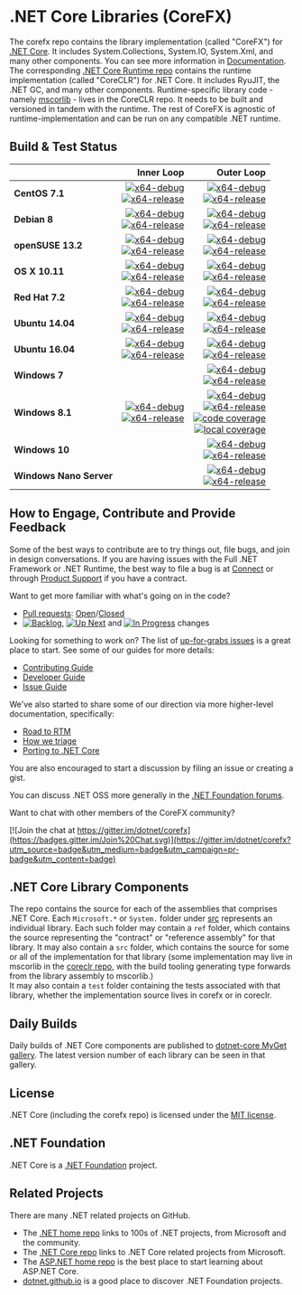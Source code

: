 # .NET Core Libraries (CoreFX)

The corefx repo contains the library implementation (called "CoreFX") for [.NET Core](http://github.com/dotnet/core). It includes System.Collections, System.IO, System.Xml, and many other components. You can see more information in [Documentation](Documentation/README.md). The corresponding [.NET Core Runtime repo](https://github.com/dotnet/coreclr) contains the runtime implementation (called "CoreCLR") for .NET Core. It includes RyuJIT, the .NET GC, and many other components. Runtime-specific library code - namely [mscorlib][mscorlib] - lives in the CoreCLR repo. It needs to be built and versioned in tandem with the runtime. The rest of CoreFX is agnostic of runtime-implementation and can be run on any compatible .NET runtime.

[mscorlib]: https://github.com/dotnet/coreclr/tree/release/1.0.0/src/mscorlib

## Build & Test Status

| | Inner Loop | Outer Loop |
|:---|------:|--------:|
|**CentOS 7.1**|[![x64-debug](https://img.shields.io/jenkins/s/http/dotnet-ci.cloudapp.net/job/dotnet_corefx/job/release_1.0.0/centos7.1_debug.svg?label=x64-debug)](http://dotnet-ci.cloudapp.net/job/dotnet_corefx/job/release_1.0.0/job/centos7.1_debug)<br>[![x64-release](https://img.shields.io/jenkins/s/http/dotnet-ci.cloudapp.net/job/dotnet_corefx/job/release_1.0.0/centos7.1_release.svg?label=x64-release)](http://dotnet-ci.cloudapp.net/job/dotnet_corefx/job/release_1.0.0/job/centos7.1_release)|[![x64-debug](https://img.shields.io/jenkins/s/http/dotnet-ci.cloudapp.net/job/dotnet_corefx/job/release_1.0.0/outerloop_centos7.1_debug.svg?label=x64-debug)](http://dotnet-ci.cloudapp.net/job/dotnet_corefx/job/release_1.0.0/job/outerloop_centos7.1_debug/)<br/>[![x64-release](https://img.shields.io/jenkins/s/http/dotnet-ci.cloudapp.net/job/dotnet_corefx/job/release_1.0.0/outerloop_centos7.1_release.svg?label=x64-release)](http://dotnet-ci.cloudapp.net/job/dotnet_corefx/job/release_1.0.0/job/outerloop_centos7.1_release/)|
|**Debian 8**|[![x64-debug](https://img.shields.io/jenkins/s/http/dotnet-ci.cloudapp.net/job/dotnet_corefx/job/release_1.0.0/debian8.2_debug.svg?label=x64-debug)](http://dotnet-ci.cloudapp.net/job/dotnet_corefx/job/release_1.0.0/job/debian8.2_debug)<br>[![x64-release](https://img.shields.io/jenkins/s/http/dotnet-ci.cloudapp.net/job/dotnet_corefx/job/release_1.0.0/debian8.2_release.svg?label=x64-release)](http://dotnet-ci.cloudapp.net/job/dotnet_corefx/job/release_1.0.0/job/debian8.2_release)|[![x64-debug](https://img.shields.io/jenkins/s/http/dotnet-ci.cloudapp.net/job/dotnet_corefx/job/release_1.0.0/debian8.4_debug.svg?label=x64-debug)](http://dotnet-ci.cloudapp.net/job/dotnet_corefx/job/release_1.0.0/job/debian8.4_debug)<br>[![x64-release](https://img.shields.io/jenkins/s/http/dotnet-ci.cloudapp.net/job/dotnet_corefx/job/release_1.0.0/debian8.4_release.svg?label=x64-release)](http://dotnet-ci.cloudapp.net/job/dotnet_corefx/job/release_1.0.0/job/debian8.4_release)|
|**openSUSE 13.2**|[![x64-debug](https://img.shields.io/jenkins/s/http/dotnet-ci.cloudapp.net/job/dotnet_corefx/job/release_1.0.0/opensuse13.2_debug.svg?label=x64-debug)](http://dotnet-ci.cloudapp.net/job/dotnet_corefx/job/release_1.0.0/job/opensuse13.2_debug)<br>[![x64-release](https://img.shields.io/jenkins/s/http/dotnet-ci.cloudapp.net/job/dotnet_corefx/job/release_1.0.0/opensuse13.2_release.svg?label=x64-release)](http://dotnet-ci.cloudapp.net/job/dotnet_corefx/job/release_1.0.0/job/opensuse13.2_release)|[![x64-debug](https://img.shields.io/jenkins/s/http/dotnet-ci.cloudapp.net/job/dotnet_corefx/job/release_1.0.0/outerloop_opensuse13.2_debug.svg?label=x64-debug)](http://dotnet-ci.cloudapp.net/job/dotnet_corefx/job/release_1.0.0/job/outerloop_opensuse13.2_debug/)<br/>[![x64-release](https://img.shields.io/jenkins/s/http/dotnet-ci.cloudapp.net/job/dotnet_corefx/job/release_1.0.0/outerloop_opensuse13.2_release.svg?label=x64-release)](http://dotnet-ci.cloudapp.net/job/dotnet_corefx/job/release_1.0.0/job/outerloop_opensuse13.2_release/)|
|**OS X 10.11**|[![x64-debug](https://img.shields.io/jenkins/s/http/dotnet-ci.cloudapp.net/job/dotnet_corefx/job/release_1.0.0/osx_debug.svg?label=x64-debug)](http://dotnet-ci.cloudapp.net/job/dotnet_corefx/job/release_1.0.0/job/osx_debug)<br>[![x64-release](https://img.shields.io/jenkins/s/http/dotnet-ci.cloudapp.net/job/dotnet_corefx/job/release_1.0.0/osx_release.svg?label=x64-release)](http://dotnet-ci.cloudapp.net/job/dotnet_corefx/job/release_1.0.0/job/osx_release)|[![x64-debug](https://img.shields.io/jenkins/s/http/dotnet-ci.cloudapp.net/job/dotnet_corefx/job/release_1.0.0/outerloop_osx_debug.svg?label=x64-debug)](http://dotnet-ci.cloudapp.net/job/dotnet_corefx/job/release_1.0.0/job/outerloop_osx_debug/)<br/>[![x64-release](https://img.shields.io/jenkins/s/http/dotnet-ci.cloudapp.net/job/dotnet_corefx/job/release_1.0.0/outerloop_osx_release.svg?label=x64-release)](http://dotnet-ci.cloudapp.net/job/dotnet_corefx/job/release_1.0.0/job/outerloop_osx_release/)|
|**Red Hat 7.2**|[![x64-debug](https://img.shields.io/jenkins/s/http/dotnet-ci.cloudapp.net/job/dotnet_corefx/job/release_1.0.0/rhel7.2_debug.svg?label=x64-debug)](http://dotnet-ci.cloudapp.net/job/dotnet_corefx/job/release_1.0.0/job/rhel7.2_debug)<br>[![x64-release](https://img.shields.io/jenkins/s/http/dotnet-ci.cloudapp.net/job/dotnet_corefx/job/release_1.0.0/rhel7.2_release.svg?label=x64-release)](http://dotnet-ci.cloudapp.net/job/dotnet_corefx/job/release_1.0.0/job/rhel7.2_release)|[![x64-debug](https://img.shields.io/jenkins/s/http/dotnet-ci.cloudapp.net/job/dotnet_corefx/job/release_1.0.0/outerloop_rhel7.2_debug.svg?label=x64-debug)](http://dotnet-ci.cloudapp.net/job/dotnet_corefx/job/release_1.0.0/job/outerloop_rhel7.2_debug/)<br/>[![x64-release](https://img.shields.io/jenkins/s/http/dotnet-ci.cloudapp.net/job/dotnet_corefx/job/release_1.0.0/outerloop_rhel7.2_release.svg?label=x64-release)](http://dotnet-ci.cloudapp.net/job/dotnet_corefx/job/release_1.0.0/job/outerloop_rhel7.2_release/)|
|**Ubuntu 14.04**|[![x64-debug](https://img.shields.io/jenkins/s/http/dotnet-ci.cloudapp.net/job/dotnet_corefx/job/release_1.0.0/ubuntu14.04_debug.svg?label=x64-debug)](http://dotnet-ci.cloudapp.net/job/dotnet_corefx/job/release_1.0.0/job/ubuntu14.04_debug/)<br>[![x64-release](https://img.shields.io/jenkins/s/http/dotnet-ci.cloudapp.net/job/dotnet_corefx/job/release_1.0.0/ubuntu14.04_release.svg?label=x64-release)](http://dotnet-ci.cloudapp.net/job/dotnet_corefx/job/release_1.0.0/job/ubuntu14.04_release)|[![x64-debug](https://img.shields.io/jenkins/s/http/dotnet-ci.cloudapp.net/job/dotnet_corefx/job/release_1.0.0/outerloop_ubuntu14.04_debug.svg?label=x64-debug)](http://dotnet-ci.cloudapp.net/job/dotnet_corefx/job/release_1.0.0/job/outerloop_ubuntu14.04_debug/)<br/>[![x64-release](https://img.shields.io/jenkins/s/http/dotnet-ci.cloudapp.net/job/dotnet_corefx/job/release_1.0.0/outerloop_ubuntu14.04_release.svg?label=x64-release)](http://dotnet-ci.cloudapp.net/job/dotnet_corefx/job/release_1.0.0/job/outerloop_ubuntu14.04_release/)|
|**Ubuntu 16.04**|[![x64-debug](https://img.shields.io/jenkins/s/http/dotnet-ci.cloudapp.net/job/dotnet_corefx/job/release_1.0.0/ubuntu16.04_debug.svg?label=x64-debug)](http://dotnet-ci.cloudapp.net/job/dotnet_corefx/job/release_1.0.0/job/ubuntu16.04_debug)<br>[![x64-release](https://img.shields.io/jenkins/s/http/dotnet-ci.cloudapp.net/job/dotnet_corefx/job/release_1.0.0/ubuntu16.04_release.svg?label=x64-release)](http://dotnet-ci.cloudapp.net/job/dotnet_corefx/job/release_1.0.0/job/ubuntu16.04_release)|[![x64-debug](https://img.shields.io/jenkins/s/http/dotnet-ci.cloudapp.net/job/dotnet_corefx/job/release_1.0.0/outerloop_ubuntu16.04_debug.svg?label=x64-debug)](http://dotnet-ci.cloudapp.net/job/dotnet_corefx/job/release_1.0.0/job/outerloop_ubuntu16.04_debug/)<br/>[![x64-release](https://img.shields.io/jenkins/s/http/dotnet-ci.cloudapp.net/job/dotnet_corefx/job/release_1.0.0/outerloop_ubuntu16.04_release.svg?label=x64-release)](http://dotnet-ci.cloudapp.net/job/dotnet_corefx/job/release_1.0.0/job/outerloop_ubuntu16.04_release/)|
|**Windows 7**||[![x64-debug](https://img.shields.io/jenkins/s/http/dotnet-ci.cloudapp.net/job/dotnet_corefx/job/release_1.0.0/outerloop_win7_debug.svg?label=x64-debug)](http://dotnet-ci.cloudapp.net/job/dotnet_corefx/job/release_1.0.0/job/outerloop_win7_debug)<br>[![x64-release](https://img.shields.io/jenkins/s/http/dotnet-ci.cloudapp.net/job/dotnet_corefx/job/release_1.0.0/outerloop_win7_release.svg?label=x64-release)](http://dotnet-ci.cloudapp.net/job/dotnet_corefx/job/release_1.0.0/job/outerloop_win7_release)|
|**Windows 8.1**|[![x64-debug](https://img.shields.io/jenkins/s/http/dotnet-ci.cloudapp.net/job/dotnet_corefx/job/release_1.0.0/windows_nt_debug.svg?label=x64-debug)](http://dotnet-ci.cloudapp.net/job/dotnet_corefx/job/release_1.0.0/job/windows_nt_debug)<br>[![x64-release](https://img.shields.io/jenkins/s/http/dotnet-ci.cloudapp.net/job/dotnet_corefx/job/release_1.0.0/windows_nt_release.svg?label=x64-release)](http://dotnet-ci.cloudapp.net/job/dotnet_corefx/job/release_1.0.0/job/windows_nt_release)|[![x64-debug](https://img.shields.io/jenkins/s/http/dotnet-ci.cloudapp.net/job/dotnet_corefx/job/release_1.0.0/outerloop_windows_nt_debug.svg?label=x64-debug)](http://dotnet-ci.cloudapp.net/job/dotnet_corefx/job/release_1.0.0/job/outerloop_windows_nt_debug)<br/>[![x64-release](https://img.shields.io/jenkins/s/http/dotnet-ci.cloudapp.net/job/dotnet_corefx/job/release_1.0.0/outerloop_windows_nt_release.svg?label=x64-release)](http://dotnet-ci.cloudapp.net/job/dotnet_corefx/job/release_1.0.0/job/outerloop_windows_nt_release)<br/>[![code coverage](https://img.shields.io/jenkins/s/http/dotnet-ci.cloudapp.net/job/dotnet_corefx/job/release_1.0.0/code_coverage_windows.svg?label=code%20coverage)](http://dotnet-ci.cloudapp.net/job/dotnet_corefx/job/release_1.0.0/job/code_coverage_windows/Code_Coverage_Report)<br>[![local coverage](https://img.shields.io/jenkins/s/http/dotnet-ci.cloudapp.net/job/dotnet_corefx/job/release_1.0.0/code_coverage_windows_local.svg?label=local%20code%20coverage)](http://dotnet-ci.cloudapp.net/job/dotnet_corefx/job/release_1.0.0/job/code_coverage_windows_local/Code_Coverage_Report)|
|**Windows 10**||[![x64-debug](https://img.shields.io/jenkins/s/http/dotnet-ci.cloudapp.net/job/dotnet_corefx/job/release_1.0.0/outerloop_win10_debug.svg?label=x64-debug)](http://dotnet-ci.cloudapp.net/job/dotnet_corefx/job/release_1.0.0/job/outerloop_win10_debug)<br>[![x64-release](https://img.shields.io/jenkins/s/http/dotnet-ci.cloudapp.net/job/dotnet_corefx/job/release_1.0.0/outerloop_win10_release.svg?label=x64-release)](http://dotnet-ci.cloudapp.net/job/dotnet_corefx/job/release_1.0.0/job/outerloop_win10_release)|
|**Windows Nano Server**||[![x64-debug](https://img.shields.io/jenkins/s/http/dotnet-ci.cloudapp.net/job/dotnet_corefx/job/release_1.0.0/outerloop_winnano_debug.svg?label=x64-debug)](http://dotnet-ci.cloudapp.net/job/dotnet_corefx/job/release_1.0.0/job/outerloop_winnano_debug)<br>[![x64-release](https://img.shields.io/jenkins/s/http/dotnet-ci.cloudapp.net/job/dotnet_corefx/job/release_1.0.0/outerloop_winnano_release.svg?label=x64-release)](http://dotnet-ci.cloudapp.net/job/dotnet_corefx/job/release_1.0.0/job/outerloop_winnano_release)|

## How to Engage, Contribute and Provide Feedback

Some of the best ways to contribute are to try things out, file bugs, and join in design conversations. If you are having issues with the Full .NET Framework or .NET Runtime, the best way to file a bug is at [Connect](http://connect.microsoft.com/VisualStudio) or through [Product Support](https://support.microsoft.com/en-us/contactus?ws=support) if you have a contract.

Want to get more familiar with what's going on in the code?
* [Pull requests](https://github.com/dotnet/corefx/pulls): [Open](https://github.com/dotnet/corefx/pulls?q=is%3Aopen+is%3Apr)/[Closed](https://github.com/dotnet/corefx/pulls?q=is%3Apr+is%3Aclosed)
* [![Backlog](https://img.shields.io/waffle/label/dotnet/corefx/0%20-%20Backlog.svg)](https://github.com/dotnet/corefx/issues?q=is%3Aopen+is%3Aissue+label%3A%220+-+Backlog%22), [![Up Next](https://img.shields.io/waffle/label/dotnet/corefx/1%20-%20Up%20Next.svg)](https://github.com/dotnet/corefx/issues?q=is%3Aopen+is%3Aissue+label%3A%221+-+Up+Next%22) and [![In Progress](https://img.shields.io/waffle/label/dotnet/corefx/2%20-%20In%20Progress.svg)](https://github.com/dotnet/corefx/issues?q=is%3Aopen+is%3Aissue+label%3A%222+-+In+Progress%22) changes

Looking for something to work on? The list of [up-for-grabs issues](https://github.com/dotnet/corefx/labels/up%20for%20grabs) is a great place to start. See some of our guides for more details:

* [Contributing Guide](Documentation/project-docs/contributing.md)
* [Developer Guide](Documentation/project-docs/developer-guide.md)
* [Issue Guide](Documentation/project-docs/issue-guide.md)

We've also started to share some of our direction via more higher-level documentation, specifically:

* [Road to RTM](Documentation/project-docs/rtm.md)
* [How we triage](Documentation/project-docs/triage.md)
* [Porting to .NET Core](Documentation/project-docs/porting.md)

You are also encouraged to start a discussion by filing an issue or creating a
gist.

You can discuss .NET OSS more generally in the [.NET Foundation forums].

Want to chat with other members of the CoreFX community?

[![Join the chat at https://gitter.im/dotnet/corefx](https://badges.gitter.im/Join%20Chat.svg)](https://gitter.im/dotnet/corefx?utm_source=badge&utm_medium=badge&utm_campaign=pr-badge&utm_content=badge)

[.NET Foundation forums]: http://forums.dotnetfoundation.org/

## .NET Core Library Components

The repo contains the source for each of the assemblies that comprises .NET Core.  Each ```Microsoft.*``` or ```System.``` folder under
[src](https://github.com/dotnet/corefx/tree/release/1.0.0/src) represents an individual library.  Each such folder may contain a ```ref``` folder,
which contains the source representing the "contract" or "reference assembly" for that library.  It may also contain a ```src``` folder,
which contains the source for some or all of the implementation for that library (some implementation may live in mscorlib in the 
[coreclr repo](https://github.com/dotnet/coreclr), with the build tooling generating type forwards from the library assembly to mscorlib.)  
It may also contain a ```test``` folder containing the tests associated with that library, whether the implementation source lives in corefx 
or in coreclr.

## Daily Builds

Daily builds of .NET Core components are published to [dotnet-core MyGet gallery](https://dotnet.myget.org/gallery/dotnet-core).
The latest version number of each library can be seen in that gallery.

## License

.NET Core (including the corefx repo) is licensed under the [MIT license](LICENSE).

## .NET Foundation

.NET Core is a [.NET Foundation](http://www.dotnetfoundation.org/projects) project.

## Related Projects
There are many .NET related projects on GitHub.

- The [.NET home repo](https://github.com/Microsoft/dotnet) links to 100s of .NET projects, from Microsoft and the community.
- The [.NET Core repo](https://github.com/dotnet/core) links to .NET Core related projects from Microsoft.
- The [ASP.NET home repo](https://github.com/aspnet/home) is the best place to start learning about ASP.NET Core.
- [dotnet.github.io](http://dotnet.github.io) is a good place to discover .NET Foundation projects.
